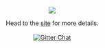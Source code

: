 <p align="center"><img src="http://veams.org/img/svg/icons/veams-js.svg"></p>
<p align="center">Head to the <a href="http://veams.org/js/">site</a> for more details.
<br><br>
<a href="https://gitter.im/Sebastian-Fitzner/Veams?utm_source=badge&utm_medium=badge&utm_campaign=pr-badge"><img src="https://badges.gitter.im/Sebastian-Fitzner/Veams.svg" alt="Gitter Chat" /></a>
</p>
